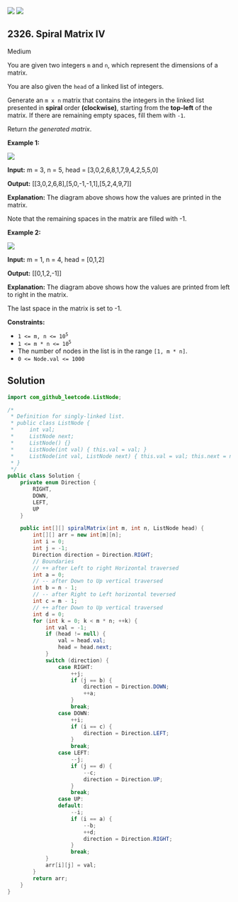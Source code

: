 [![](https://img.shields.io/github/stars/javadev/LeetCode-in-Java?label=Stars&style=flat-square)](https://github.com/javadev/LeetCode-in-Java)
[![](https://img.shields.io/github/forks/javadev/LeetCode-in-Java?label=Fork%20me%20on%20GitHub%20&style=flat-square)](https://github.com/javadev/LeetCode-in-Java/fork)

## 2326\. Spiral Matrix IV

Medium

You are given two integers `m` and `n`, which represent the dimensions of a matrix.

You are also given the `head` of a linked list of integers.

Generate an `m x n` matrix that contains the integers in the linked list presented in **spiral** order **(clockwise)**, starting from the **top-left** of the matrix. If there are remaining empty spaces, fill them with `-1`.

Return _the generated matrix_.

**Example 1:**

![](https://assets.leetcode.com/uploads/2022/05/09/ex1new.jpg)

**Input:** m = 3, n = 5, head = [3,0,2,6,8,1,7,9,4,2,5,5,0]

**Output:** [[3,0,2,6,8],[5,0,-1,-1,1],[5,2,4,9,7]]

**Explanation:** The diagram above shows how the values are printed in the matrix.

Note that the remaining spaces in the matrix are filled with -1.

**Example 2:**

![](https://assets.leetcode.com/uploads/2022/05/11/ex2.jpg)

**Input:** m = 1, n = 4, head = [0,1,2]

**Output:** [[0,1,2,-1]]

**Explanation:** The diagram above shows how the values are printed from left to right in the matrix.

The last space in the matrix is set to -1.

**Constraints:**

*   <code>1 <= m, n <= 10<sup>5</sup></code>
*   <code>1 <= m * n <= 10<sup>5</sup></code>
*   The number of nodes in the list is in the range `[1, m * n]`.
*   `0 <= Node.val <= 1000`

## Solution

```java
import com_github_leetcode.ListNode;

/*
 * Definition for singly-linked list.
 * public class ListNode {
 *     int val;
 *     ListNode next;
 *     ListNode() {}
 *     ListNode(int val) { this.val = val; }
 *     ListNode(int val, ListNode next) { this.val = val; this.next = next; }
 * }
 */
public class Solution {
    private enum Direction {
        RIGHT,
        DOWN,
        LEFT,
        UP
    }

    public int[][] spiralMatrix(int m, int n, ListNode head) {
        int[][] arr = new int[m][n];
        int i = 0;
        int j = -1;
        Direction direction = Direction.RIGHT;
        // Boundaries
        // ++ after Left to right Horizontal traversed
        int a = 0;
        // -- after Down to Up vertical traversed
        int b = n - 1;
        // -- after Right to Left horizontal teversed
        int c = m - 1;
        // ++ after Down to Up vertical traversed
        int d = 0;
        for (int k = 0; k < m * n; ++k) {
            int val = -1;
            if (head != null) {
                val = head.val;
                head = head.next;
            }
            switch (direction) {
                case RIGHT:
                    ++j;
                    if (j == b) {
                        direction = Direction.DOWN;
                        ++a;
                    }
                    break;
                case DOWN:
                    ++i;
                    if (i == c) {
                        direction = Direction.LEFT;
                    }
                    break;
                case LEFT:
                    --j;
                    if (j == d) {
                        --c;
                        direction = Direction.UP;
                    }
                    break;
                case UP:
                default:
                    --i;
                    if (i == a) {
                        --b;
                        ++d;
                        direction = Direction.RIGHT;
                    }
                    break;
            }
            arr[i][j] = val;
        }
        return arr;
    }
}
```